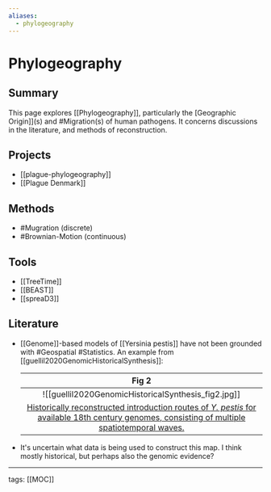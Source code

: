 ```yaml
---
aliases:
  - phylogeography
---
```


# Phylogeography

## Summary

This page explores [[Phylogeography]], particularly the [Geographic Origin]](s) and #Migration(s) of human pathogens. It concerns discussions in the literature, and methods of reconstruction.

## Projects

- [[plague-phylogeography]]
- [[Plague Denmark]]

## Methods

- #Mugration (discrete)
- #Brownian-Motion (continuous)

## Tools

- [[TreeTime]]
- [[BEAST]]
- [[spreaD3]]

## Literature

- [[Genome]]-based models of [[Yersinia pestis]] have not been grounded with #Geospatial #Statistics. An example from [[guellil2020GenomicHistoricalSynthesis]]:

	|                    Fig 2                     |
	|:--------------------------------------------:|
	| ![[guellil2020GenomicHistoricalSynthesis_fig2.jpg]] |
	| [Historically reconstructed introduction routes of _Y. pestis_ for available 18th century genomes, consisting of multiple spatiotemporal waves.](guellil2020GenomicHistoricalSynthesis) |
- It's uncertain what data is being used to construct this map. I think mostly historical, but perhaps also the genomic evidence?

---

tags: [[MOC]]
